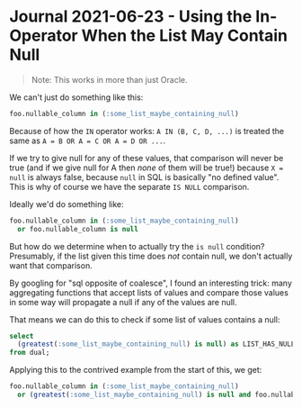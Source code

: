Journal 2021-06-23 - Using the In-Operator When the List May Contain Null
=========================================================================

> Note: This works in more than just Oracle.

We can't just do something like this:

```sql
foo.nullable_column in (:some_list_maybe_containing_null)
```

Because of how the `IN` operator works: `A IN (B, C, D, ...)` is treated the same as `A = B OR A = C OR A = D OR ...`.

If we try to give null for any of these values, that comparison will never be true (and if we give null for A then _none_ of them will be true!) because `X = null` is always false, because `null` in SQL is basically "no defined value".  This is why of course we have the separate `IS NULL` comparison.

Ideally we'd do something like:

```sql
foo.nullable_column in (:some_list_maybe_containing_null)
  or foo.nullable_column is null
```

But how do we determine when to actually try the `is null` condition?  Presumably, if the list given this time does _not_ contain null, we don't actually want that comparison.

By googling for "sql opposite of coalesce", I found an interesting trick: many aggregating functions that accept lists of values and compare those values in some way will propagate a null if any of the values are null.

That means we can do this to check if some list of values contains a null:

```sql
select
  (greatest(:some_list_maybe_containing_null) is null) as LIST_HAS_NULL
from dual;
```

Applying this to the contrived example from the start of this, we get:

```sql
foo.nullable_column in (:some_list_maybe_containing_null)
  or (greatest(:some_list_maybe_containing_null) is null and foo.nullable_column is null)
```
